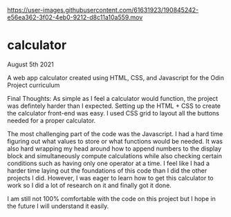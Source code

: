 

https://user-images.githubusercontent.com/61631923/190845242-e56ea362-3f02-4eb0-9212-d8c11a10a559.mov



# calculator
August 5th 2021

A web app calculator created using  HTML, CSS, and Javascript for the Odin Project curriculum

Final Thoughts:
As simple as I feel a calculator would function, the project was defintely harder than I expected. Setting up the HTML + CSS to create the calculator front-end was easy. I used CSS grid to layout all the buttons needed for a proper calculator.  

The most challenging part of the code was the Javascript. I had a hard time figuring out what values to store or what functions would be needed. It was also hard wrapping my head around how to append numbers to the display block and simultaneously compute calculations while also checking certain conditions such as having only one operator at a time. I feel like I had a harder time laying out the foundations of this code than I did the other projects I did. However, I was eager to learn how to get this calculator to work so I did a lot of research on it and finally got it done. 

I am still not 100% comfortable with the code on this project but I hope in the future I will understand it easily.
